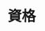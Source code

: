 ---
# An instance of the Accomplishments widget.
# Documentation: https://sourcethemes.com/academic/docs/page-builder/
widget: accomplishments

# This file represents a page section.
headless: true

# Order that this section appears on the page.
weight: 50

# Note: `&shy;` is used to add a 'soft' hyphen in a long heading.
title: '資格'
subtitle:

# Date format
#   Refer to https://wowchemy.com/docs/customization/#date-format
date_format: Jan 2006

# Accomplishments.
#   Add/remove as many `item` blocks below as you like.
#   `title`, `organization`, and `date_start` are the required parameters.
#   Leave other parameters empty if not required.
#   Begin multi-line descriptions with YAML's `|2-` multi-line prefix.
item:
- certificate_url: 
  date_end: ""
  date_start: "2018-10-01"
  description: "じんこうちのうりょういきの きそてきな しかくです。はやっていたので しゅとくしてみました。めざすは Eけんてい。"
  organization: いっぱんしゃだんほうじんにほんディープラーニングきょうかい
  organization_url: https://www.jdla.org/
  title: Gけんてい
  url: ""
- certificate_url: 
  date_end: ""
  date_start: "2018-03-01"
  description: 「わたしをスキーにつれてって」にあこがれてしゅとく。スキーやとざんなどでちょうほうしているほか、さいがいじのひじょうつうしんしゅだんとしても。コールサインはJJ1XZH。
  organization: そうむしょう
  organization_url: https://www.soumu.go.jp/
  title: だい４きゅうアマチュアむせんぎし
  url: 
- certificate_url: 
  date_start: "2021-03-20"
  description: チームメンバーにめぐまれすぎたおかげでハッカソンでにゅうしょうしてしまう。
  organization: かぶしきがいしゃサポーターズ
  organization_url: https://note.com/geek_pjt/n/nc6e2bcaa959e
  title: どりょくしょう
  url: 
- certificate_url: 
  date_start: "2021-03-19"
  description: だいがくを じせきでしょつぎょうにつき りじちょうしょうじゅしょう。
  organization: とうきょうとしだいがく・がっこうほうじんごとういくえいかい
  organization_url: https://twitter.com/tooyotta/status/1372936665048608773
  title: りじちょうしょう
  url: 
- certificate_url: 
  date_start: "2020-07-01"
  description: しゃかいにゆうようなじんざい およびちいきのはってんに こうけんするじんざいへの しょうがくきんきゅうひ
  organization: おかべじゅんわしょうがくざいだん
  organization_url: 
  title: おかべじゅんわしょうがくきん さいたく
  url: 
- certificate_url: 
  date_start: "2019-06-01"
  description: せいせき1いにつき がくちょうより 2ねんれんぞくで ひょうしょう。
  organization: とうきょうとしだいがく・がっこうほうじんごとういくえいかい
  organization_url: https://www.tcu.ac.jp/tcucms/wp-content/uploads/2019/07/20190710-5d254e1e562b5.pdf
  title: ごとういくえいききんしょうがくきん さいたく
  url: 
- certificate_url: 
  date_start: "2018-05-01"
  description: せいせき1いにつき がくちょうより ひょうしょう。
  organization: とうきょうとしだいがく・がっこうほうじんごとういくえいかい
  organization_url: 
  title: ごとういくえいききんしょうがくきん さいたく
  url: 
---